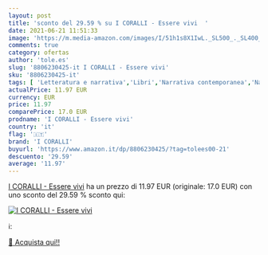 ```yaml
---
layout: post
title: 'sconto del 29.59 % su I CORALLI - Essere vivi  '
date: 2021-06-21 11:51:33
image: 'https://m.media-amazon.com/images/I/51h1s8X1IwL._SL500_._SL400_.jpg'
comments: true
category: ofertas
author: 'tole.es'
slug: '8806230425-it I CORALLI - Essere vivi'
sku: '8806230425-it'
tags: [ 'Letteratura e narrativa','Libri','Narrativa contemporanea','Narrativa letteraria','i coralli', ]
actualPrice: 11.97 EUR
currency: EUR
price: 11.97
comparePrice: 17.0 EUR
prodname: 'I CORALLI - Essere vivi'
country: 'it'
flag: '🇮🇹'
brand: 'I CORALLI'
buyurl: 'https://www.amazon.it/dp/8806230425/?tag=tolees00-21'
descuento: '29.59'
average: '11.97'
---
```


[I CORALLI - Essere vivi](https://www.amazon.it/dp/8806230425/?tag=tolees00-21) ha un prezzo di 11.97 EUR (originale: 17.0 EUR) con uno sconto del 29.59 % sconto qui:

[![I CORALLI - Essere vivi](https://m.media-amazon.com/images/I/51h1s8X1IwL._SL500_._SL400_.jpg)](https://www.amazon.it/dp/8806230425/?tag=tolees00-21)

ℹ️:


[🛒 Acquista qui!!](https://www.amazon.it/dp/8806230425/?tag=tolees00-21)
